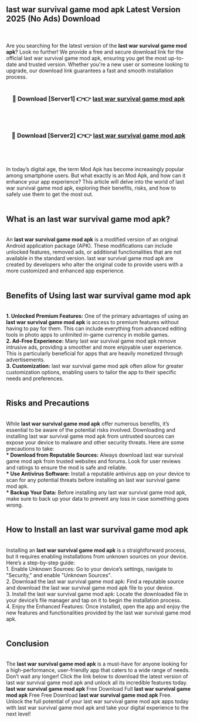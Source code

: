 ## last war survival game mod apk Latest Version 2025 (No Ads) Download
<br><br>
Are you searching for the latest version of the <strong>last war survival game mod apk</strong>? Look no further! We provide a free and secure download link for the official last war survival game mod apk, ensuring you get the most up-to-date and trusted version. Whether you're a new user or someone looking to upgrade, our download link guarantees a fast and smooth installation process.
<br>
<br>
<div align="center">
<h3>🔴 Download [Server1] 👉👉 <a href="https://modyolo.store/last_war_survival_game_mod_apk">last war survival game mod apk</a></h3><br>
<br>
<h3>🔴 Download [Server2] 👉👉 <a href="https://modyolo.store/last_war_survival_game_mod_apk">last war survival game mod apk</a></h3><br>
</div>
<br>
<br>
In today’s digital age, the term Mod Apk has become increasingly popular among smartphone users. But what exactly is an Mod Apk, and how can it enhance your app experience? This article will delve into the world of last war survival game mod apk, exploring their benefits, risks, and how to safely use them to get the most out.
<br>
<br>
<h2>What is an last war survival game mod apk?</h2>
<br>
An <strong>last war survival game mod apk</strong> is a modified version of an original Android application package (APK). These modifications can include unlocked features, removed ads, or additional functionalities that are not available in the standard version. last war survival game mod apk are created by developers who alter the original code to provide users with a more customized and enhanced app experience.
<br>
<br>
<h2>Benefits of Using last war survival game mod apk</h2>
<br>
<strong> 1. Unlocked Premium Features:</strong> One of the primary advantages of using an <strong>last war survival game mod apk</strong> is access to premium features without having to pay for them. This can include everything from advanced editing tools in photo apps to unlimited in-game currency in mobile games.
<br>
<strong> 2. Ad-Free Experience:</strong> Many last war survival game mod apk remove intrusive ads, providing a smoother and more enjoyable user experience. This is particularly beneficial for apps that are heavily monetized through advertisements.
<br>
<strong> 3. Customization:</strong> last war survival game mod apk often allow for greater customization options, enabling users to tailor the app to their specific needs and preferences.
<br>
<br>
<h2>Risks and Precautions</h2>
<br>
While <strong>last war survival game mod apk</strong> offer numerous benefits, it’s essential to be aware of the potential risks involved. Downloading and installing last war survival game mod apk from untrusted sources can expose your device to malware and other security threats. Here are some precautions to take:
<br>
<strong> * Download from Reputable Sources:</strong> Always download last war survival game mod apk from trusted websites and forums. Look for user reviews and ratings to ensure the mod is safe and reliable.
<br>
<strong> * Use Antivirus Software:</strong> Install a reputable antivirus app on your device to scan for any potential threats before installing an last war survival game mod apk.
<br>
<strong> * Backup Your Data:</strong> Before installing any last war survival game mod apk, make sure to back up your data to prevent any loss in case something goes wrong.
<br>
<br>
<h2>How to Install an last war survival game mod apk</h2>
<br>
Installing an <strong>last war survival game mod apk</strong> is a straightforward process, but it requires enabling installations from unknown sources on your device. Here’s a step-by-step guide:
<br>
 1. Enable Unknown Sources: Go to your device’s settings, navigate to "Security," and enable "Unknown Sources".
<br>
 2. Download the last war survival game mod apk: Find a reputable source and download the last war survival game mod apk file to your device.
<br>
 3. Install the last war survival game mod apk: Locate the downloaded file in your device’s file manager and tap on it to begin the installation process.
<br>
 4. Enjoy the Enhanced Features: Once installed, open the app and enjoy the new features and functionalities provided by the last war survival game mod apk.
<br>
<br>
<h2><strong>Conclusion</strong></h2>
<br>
The <strong>last war survival game mod apk</strong> is a must-have for anyone looking for a high-performance, user-friendly app that caters to a wide range of needs. Don’t wait any longer! Click the link below to download the latest version of last war survival game mod apk and unlock all its incredible features today.
<br>
<strong>last war survival game mod apk</strong> Free Download Full <strong>last war survival game mod apk</strong> Free Free Download <strong>last war survival game mod apk</strong> Free.
<br>
Unlock the full potential of your last war survival game mod apk apps today with last war survival game mod apk and take your digital experience to the next level!

